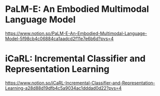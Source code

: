 # PaLM-E: An Embodied Multimodal Language Model
https://www.notion.so/PaLM-E-An-Embodied-Multimodal-Language-Model-5f98cb4c06884ca1aadcd2f11e7e6b6d?pvs=4 
# iCaRL: Incremental Classifier and Representation Learning
https://www.notion.so/iCaRL-Incremental-Classifier-and-Representation-Learning-a28d88d19dfb4c5a9034ac1dddad0d22?pvs=4
